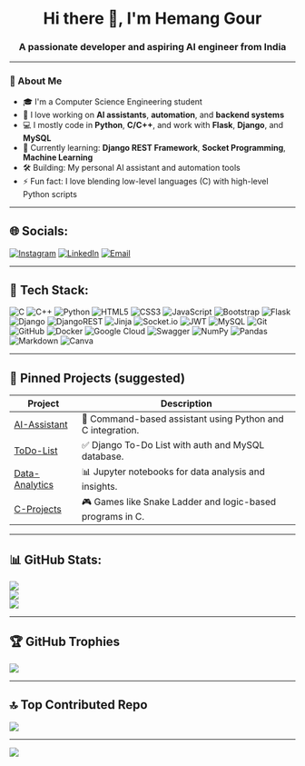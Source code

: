<h1 align="center">Hi there 👋, I'm Hemang Gour</h1>
<h3 align="center">A passionate developer and aspiring AI engineer from India</h3>

---

### 🚀 About Me

- 🎓 I'm a Computer Science Engineering student
- 🤖 I love working on **AI assistants**, **automation**, and **backend systems**
- 💻 I mostly code in **Python**, **C/C++**, and work with **Flask**, **Django**, and **MySQL**
- 🌱 Currently learning: **Django REST Framework**, **Socket Programming**, **Machine Learning**
- 🛠️ Building: My personal AI assistant and automation tools
- ⚡ Fun fact: I love blending low-level languages (C) with high-level Python scripts

---

## 🌐 Socials:
[![Instagram](https://img.shields.io/badge/Instagram-%23E4405F.svg?logo=Instagram&logoColor=white)](https://instagram.com/hemanggour)
[![LinkedIn](https://img.shields.io/badge/LinkedIn-%230077B5.svg?logo=linkedin&logoColor=white)](https://www.linkedin.com/in/hemang-gour-ab5a07255/)
[![Email](https://img.shields.io/badge/Email-D14836?logo=gmail&logoColor=white)](mailto:hemanggour547@gmail.com)

---

## 🧰 Tech Stack:

![C](https://img.shields.io/badge/c-%2300599C.svg?style=for-the-badge&logo=c&logoColor=white)
![C++](https://img.shields.io/badge/c++-%2300599C.svg?style=for-the-badge&logo=c%2B%2B&logoColor=white)
![Python](https://img.shields.io/badge/python-3670A0?style=for-the-badge&logo=python&logoColor=ffdd54)
![HTML5](https://img.shields.io/badge/html5-%23E34F26.svg?style=for-the-badge&logo=html5&logoColor=white)
![CSS3](https://img.shields.io/badge/css3-%231572B6.svg?style=for-the-badge&logo=css3&logoColor=white)
![JavaScript](https://img.shields.io/badge/javascript-%23323330.svg?style=for-the-badge&logo=javascript&logoColor=%23F7DF1E)
![Bootstrap](https://img.shields.io/badge/bootstrap-%238511FA.svg?style=for-the-badge&logo=bootstrap&logoColor=white)
![Flask](https://img.shields.io/badge/flask-%23000.svg?style=for-the-badge&logo=flask&logoColor=white)
![Django](https://img.shields.io/badge/django-%23092E20.svg?style=for-the-badge&logo=django&logoColor=white)
![DjangoREST](https://img.shields.io/badge/DJANGO-REST-ff1709?style=for-the-badge&logo=django&logoColor=white&color=ff1709&labelColor=gray)
![Jinja](https://img.shields.io/badge/jinja-white.svg?style=for-the-badge&logo=jinja&logoColor=black)
![Socket.io](https://img.shields.io/badge/Socket.io-black?style=for-the-badge&logo=socket.io&badgeColor=010101)
![JWT](https://img.shields.io/badge/JWT-black?style=for-the-badge&logo=JSON%20web%20tokens)
![MySQL](https://img.shields.io/badge/mysql-4479A1.svg?style=for-the-badge&logo=mysql&logoColor=white)
![Git](https://img.shields.io/badge/git-%23F05033.svg?style=for-the-badge&logo=git&logoColor=white)
![GitHub](https://img.shields.io/badge/github-%23121011.svg?style=for-the-badge&logo=github&logoColor=white)
![Docker](https://img.shields.io/badge/docker-%230db7ed.svg?style=for-the-badge&logo=docker&logoColor=white)
![Google Cloud](https://img.shields.io/badge/GoogleCloud-%234285F4.svg?style=for-the-badge&logo=google-cloud&logoColor=white)
![Swagger](https://img.shields.io/badge/-Swagger-%23Clojure?style=for-the-badge&logo=swagger&logoColor=white)
![NumPy](https://img.shields.io/badge/numpy-%23013243.svg?style=for-the-badge&logo=numpy&logoColor=white)
![Pandas](https://img.shields.io/badge/pandas-%23150458.svg?style=for-the-badge&logo=pandas&logoColor=white)
![Markdown](https://img.shields.io/badge/markdown-%23000000.svg?style=for-the-badge&logo=markdown&logoColor=white)
![Canva](https://img.shields.io/badge/Canva-%2300C4CC.svg?style=for-the-badge&logo=Canva&logoColor=white)

---

## 📌 Pinned Projects (suggested)

| Project | Description |
|--------|-------------|
| [AI-Assistant](https://github.com/Hemanggour/AI-Assistant) | 🧠 Command-based assistant using Python and C integration. |
| [ToDo-List](https://github.com/Hemanggour/ToDo-List) | ✅ Django To-Do List with auth and MySQL database. |
| [Data-Analytics](https://github.com/Hemanggour/Data-Analytics) | 📊 Jupyter notebooks for data analysis and insights. |
| [C-Projects](https://github.com/Hemanggour/C-Projects) | 🎮 Games like Snake Ladder and logic-based programs in C. |

---

## 📊 GitHub Stats:

![](https://github-readme-stats.vercel.app/api?username=hemanggour&theme=dark&hide_border=true&include_all_commits=true&count_private=true)<br/>
![](https://nirzak-streak-stats.vercel.app/?user=hemanggour&theme=dark&hide_border=true)<br/>
![](https://github-readme-stats.vercel.app/api/top-langs/?username=hemanggour&theme=dark&hide_border=true&layout=compact)

---

## 🏆 GitHub Trophies

![](https://github-profile-trophy.vercel.app/?username=hemanggour&theme=radical&no-frame=true&no-bg=true&margin-w=4)

---

## 🔝 Top Contributed Repo

![](https://github-contributor-stats.vercel.app/api?username=hemanggour&limit=5&theme=dark&combine_all_yearly_contributions=true)

---

[![](https://visitcount.itsvg.in/api?id=hemanggour&icon=0&color=0)](https://visitcount.itsvg.in)

<!-- Proudly created with ❤️ by Hemang Gour -->
